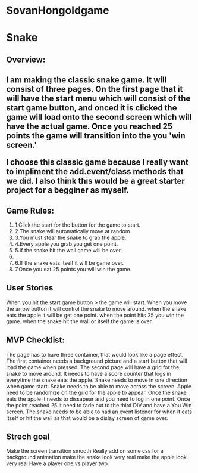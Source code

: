 # SovanHongoldgame
<h1>Snake</h1>

<h2>Overview:<h2>
I am making the classic snake game.  It will consist of three pages.  On the first page that it will have the start menu which will consist of the start game button, and onced it is clicked the game will load onto the second screen which will have the actual game.  Once you reached 25 points the game will transition into the you 'win screen.'
  
I choose this classic game because I really want to impliment the add.event/class methods that we did.  I also think this would be a great starter project for a begginer as myself.
  
  <h2>Game Rules:</h2>
  <ol>
  <li>1.Click the start for the button for the game to start.</li>
  <li>2.The snake will automatically move at random.</li>
  <li>3.You must stear the snake to grab the apple.</li>
  <li>4.Every apple you grab you get one point.</li>
  <li>5.If the snake hit the wall game will be over.<li>
  <li>6.If the snake eats itself it will be game over.</li>
  <li>7.Once you eat 25 points you will win the game.</li>
  </ol>
  
  <h2>User Stories</h2>
  When you hit the start game button > the game will start.
  When you move the arrow button it will control the snake to move around.
  when the snake eats the apple it will be get one point. 
  when the point hits 25 you win the game.
  when the snake hit the wall or itself the game is over.
  
  <h2> MVP Checklist:</h2>
  The page has to have three container, that would look like a page effect.
  The first container needs a background picture and a start button that will load the game when pressed.
  The second page will have a grid for the snake to move around.
  It needs to have a score counter that logs in everytime the snake eats the apple.
  Snake needs to move in one direction when game start. 
  Snake needs to be able to move across the screen. 
  Apple need to be randomize on the grid for the apple to appear.
  Once the snake eats the apple it needs to dissapear and you need to log in one point.
  Once the point reached 25 it need to fade out to the third DIV and have a You Win screen. 
  The snake needs to be able to had an event listener for when it eats itself or hit the wall as that would be a dislay screen of game over. 
  
  <h2>Strech goal </h2>
  Make the screen transition smooth
  Really add on some css for a background animation 
  make the snake look very real
  make the apple look very real
  Have a player one vs player two
  
  
  
  
  
  
  

